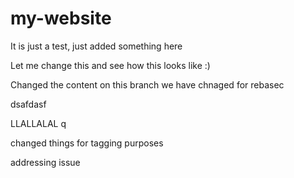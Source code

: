 # my-website

It is just a test, just added something here

Let me change this  and see how this looks like :)

Changed the content on this branch
we have chnaged for rebasec

dsafdasf

LLALLALAL
q

changed things for tagging purposes


addressing issue 
